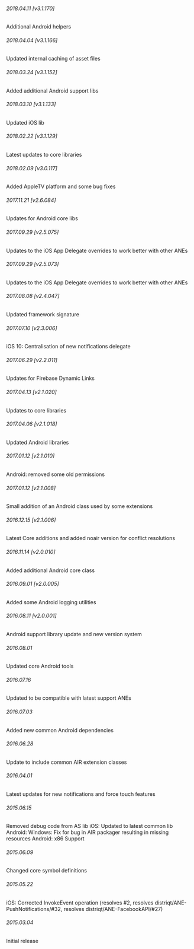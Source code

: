 

###### 2018.04.11 [v3.1.170]

Additional Android helpers


###### 2018.04.04 [v3.1.166]

Updated internal caching of asset files


###### 2018.03.24 [v3.1.152]

Added additional Android support libs


###### 2018.03.10 [v3.1.133]

Updated iOS lib


###### 2018.02.22 [v3.1.129]

Latest updates to core libraries


###### 2018.02.09 [v3.0.117]

Added AppleTV platform and some bug fixes


###### 2017.11.21 [v2.6.084]

Updates for Android core libs


###### 2017.09.29 [v2.5.075]

Updates to the iOS App Delegate overrides to work better with other ANEs


###### 2017.09.29 [v2.5.073]

Updates to the iOS App Delegate overrides to work better with other ANEs


###### 2017.08.08 [v2.4.047]

Updated framework signature


###### 2017.07.10 [v2.3.006]

iOS 10: Centralisation of new notifications delegate


###### 2017.06.29 [v2.2.011]

Updates for Firebase Dynamic Links


###### 2017.04.13 [v2.1.020]

Updates to core libraries


###### 2017.04.06 [v2.1.018]

Updated Android libraries


###### 2017.01.12 [v2.1.010]

Android: removed some old permissions


###### 2017.01.12 [v2.1.008]

Small addition of an Android class used by some extensions


###### 2016.12.15 [v2.1.006]

Latest Core additions and added noair version for conflict resolutions


###### 2016.11.14 [v2.0.010]

Added additional Android core class


###### 2016.09.01 [v2.0.005]

Added some Android logging utilities


###### 2016.08.11 [v2.0.001]

Android support library update and new version system


######  2016.08.01

Updated core Android tools


######  2016.07.16

Updated to be compatible with latest support ANEs


######  2016.07.03

Added new common Android dependencies


######  2016.06.28

Update to include common AIR extension classes


###### 2016.04.01

Latest updates for new notifications and force touch features


###### 2015.06.15

Removed debug code from AS lib
iOS: Updated to latest common lib
Android: Windows: Fix for bug in AIR packager resulting in missing resources
Android: x86 Support


###### 2015.06.09

Changed core symbol definitions


###### 2015.05.22

iOS: Corrected InvokeEvent operation (resolves #2, resolves distriqt/ANE-PushNotifications/#32, resolves distriqt/ANE-FacebookAPI/#27)


###### 2015.03.04

Initial release


